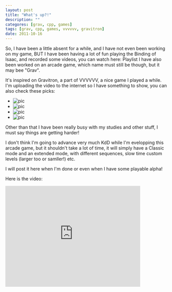 ```yaml
---
layout: post
title: "What's up?!"
description: ""
categores: [grav, cpp, games]
tags: [grav, cpp, games, vvvvvv, gravitron]
date: 2011-10-16
---
```


So, I have been a little absent for a while, and I have not even been working on my game, BUT I have been having a lot of fun playing the Binding of Isaac, and recorded some videos, you can watch here: Playlist I have also been worked on an arcade game, which name must still be though, but it may bee "Grav".

It's inspired on Gravitron, a part of VVVVVV, a nice game I played a while. I'm uploading the video to the internet so I have something to show, you can also check these picks:

* ![pic]({{BASE_PATH}}/img/posts/grav/pic001.png)
* ![pic]({{BASE_PATH}}/img/posts/grav/pic002.png)
* ![pic]({{BASE_PATH}}/img/posts/grav/pic003.png)
* ![pic]({{BASE_PATH}}/img/posts/grav/pic004.png)

Other than that I have been really busy with my studies and other stuff, I must say things are getting harder!

I don't think I'm going to advance very much KdD while I'm evelopping this arcade game, but it shouldn't take a lot of time, it will simply have a Classic mode and an extended mode, with different sequences, slow time custom levels (larger too or samller!) etc.

I will post it here when I'm done or even when I have some playable alpha!

Here is the video:

<iframe width="420" height="315" src="http://www.youtube.com/embed/bQFbekUezNg?rel=0" frameborder="0" allowfullscreen="true"> </iframe>
